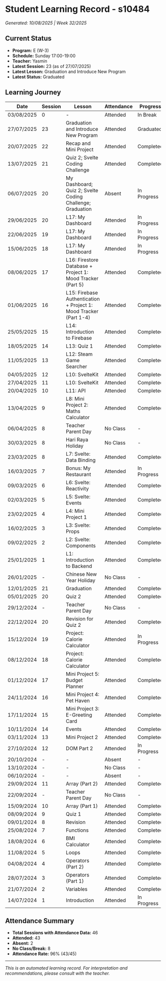 # Student Learning Record - s10484
*Generated: 10/08/2025 | Week 32/2025*

## Current Status
- **Program:** E (W-3)
- **Schedule:** Sunday 17:00-19:00
- **Teacher:** Yasmin
- **Latest Session:** 23 (as of 27/07/2025)
- **Latest Lesson:** Graduation and Introduce New Program
- **Latest Status:** Graduated

## Learning Journey
| Date | Session | Lesson | Attendance | Progress |
|------|---------|--------|------------|----------|
| 03/08/2025 | 0 | - | Attended | In Break |
| 27/07/2025 | 23 | Graduation and Introduce New Program | Attended | Graduated |
| 20/07/2025 | 22 | Recap and Mini Project | Attended | Completed |
| 13/07/2025 | 21 | Quiz 2; Svelte Coding Challenge | Attended | Completed |
| 06/07/2025 | 20 | My Dashboard; Quiz 2; Svelte Coding Challenge; Graduation | Absent | In Progress |
| 29/06/2025 | 20 | L17: My Dashboard | Attended | In Progress |
| 22/06/2025 | 19 | L17: My Dashboard | Attended | In Progress |
| 15/06/2025 | 18 | L17: My Dashboard | Attended | In Progress |
| 08/06/2025 | 17 | L16: Firestore Database + Project 1: Mood Tracker (Part 5) | Attended | Completed |
| 01/06/2025 | 16 | L15: Firebase Authentication + Project 1: Mood Tracker (Part 1-4) | Attended | Completed |
| 25/05/2025 | 15 | L14: Introduction to Firebase | Attended | Completed |
| 18/05/2025 | 14 | L13: Quiz 1 | Attended | Completed |
| 11/05/2025 | 13 | L12: Steam Game Searcher | Attended | Completed |
| 04/05/2025 | 12 | L10: SvelteKit | Attended | Completed |
| 27/04/2025 | 11 | L10: SvelteKit | Attended | Completed |
| 20/04/2025 | 10 | L11: API | Attended | Completed |
| 13/04/2025 | 9 | L8: Mini Project 2: Maths Calculator | Attended | Completed |
| 06/04/2025 | 8 | Teacher Parent Day | No Class | - |
| 30/03/2025 | 8 | Hari Raya Holiday | No Class | - |
| 23/03/2025 | 8 | L7: Svelte: Data Binding | Attended | Completed |
| 16/03/2025 | 7 | Bonus: My Restaurant | Attended | In Progress |
| 09/03/2025 | 6 | L6: Svelte: Reactivity | Attended | Completed |
| 02/03/2025 | 5 | L5: Svelte: Events | Attended | Completed |
| 23/02/2025 | 4 | L4: Mini Project 1 | Attended | Completed |
| 16/02/2025 | 3 | L3: Svelte: Props | Attended | Completed |
| 09/02/2025 | 2 | L2: Svelte: Components | Attended | Completed |
| 25/01/2025 | 1 | L1: Introduction to Backend | Attended | Completed |
| 26/01/2025 | - | Chinese New Year Holiday | No Class | - |
| 12/01/2025 | 21 | Graduation | Attended | Completed |
| 05/01/2025 | 20 | Quiz 2 | Attended | Completed |
| 29/12/2024 | - | Teacher Parent Day | No Class | - |
| 22/12/2024 | 20 | Revision for Quiz 2 | Attended | Completed |
| 15/12/2024 | 19 | Project: Calorie Calculator | Attended | In Progress |
| 08/12/2024 | 18 | Project: Calorie Calculator | Attended | Completed |
| 01/12/2024 | 17 | Mini Project 5: Budget Planner | Attended | Completed |
| 24/11/2024 | 16 | Mini Project 4: Pet Haven | Attended | Completed |
| 17/11/2024 | 15 | Mini Project 3: E-Greeting Card | Attended | Completed |
| 10/11/2024 | 14 | Events | Attended | Completed |
| 03/11/2024 | 13 | Mini Project 2 | Attended | Completed |
| 27/10/2024 | 12 | DOM Part 2 | Attended | In Progress |
| 20/10/2024 | - | - | Absent | - |
| 13/10/2024 | - | - | No Class | - |
| 06/10/2024 | - | - | Absent | - |
| 29/09/2024 | 11 | Array (Part 2) | Attended | Completed |
| 22/09/2024 | - | Teacher Parent Day | No Class | - |
| 15/09/2024 | 10 | Array (Part 1) | Attended | Completed |
| 08/09/2024 | 9 | Quiz 1 | Attended | Completed |
| 09/01/2024 | 8 | Revision | Attended | Completed |
| 25/08/2024 | 7 | Functions | Attended | Completed |
| 18/08/2024 | 6 | BMI Calculator | Attended | Completed |
| 11/08/2024 | 5 | Loops | Attended | Completed |
| 04/08/2024 | 4 | Operators (Part 2) | Attended | Completed |
| 28/07/2024 | 3 | Operators (Part 1) | Attended | Completed |
| 21/07/2024 | 2 | Variables | Attended | Completed |
| 14/07/2024 | 1 | Introduction | Attended | In Progress |

## Attendance Summary
- **Total Sessions with Attendance Data:** 46
- **Attended:** 43
- **Absent:** 2
- **No Class/Break:** 8
- **Attendance Rate:** 96% (43/45)

---
*This is an automated learning record. For interpretation and recommendations, please consult with the teacher.*